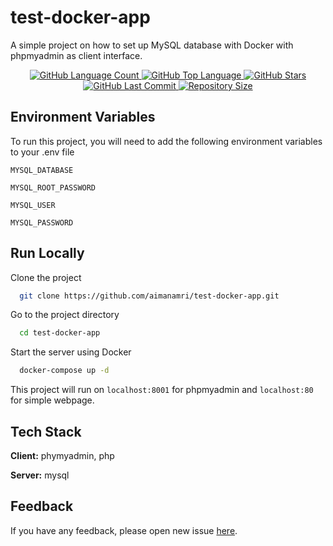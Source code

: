 
# test-docker-app

A simple project on how to set up MySQL database with Docker with phpmyadmin as client interface.

<p align="center">
  <a href="https://github.com/aimanamri/test-docker-app">
    <img alt="GitHub Language Count" src="https://img.shields.io/github/languages/count/aimanamri/test-docker-app">
  </a>

  <a href="https://github.com/aimanamri/test-docker-app">
    <img alt="GitHub Top Language" src="https://img.shields.io/github/languages/top/aimanamri/test-docker-app">
  </a>
  
  <a href="https://github.com/aimanamri/test-docker-app/stargazers">
    <img alt="GitHub Stars" src="https://img.shields.io/github/stars/aimanamri/test-docker-app?style=social">
  </a>

  <a href="https://github.com/aimanamri/test-docker-app/commits/main">
    <img alt="GitHub Last Commit" src="https://img.shields.io/github/last-commit/aimanamri/test-docker-app">
  </a>

  <a href="https://github.com/aimanamri/test-docker-app">
    <img alt="Repository Size" src="https://img.shields.io/github/repo-size/aimanamri/test-docker-app">
  </a>
</p>


## Environment Variables

To run this project, you will need to add the following environment variables to your .env file

`MYSQL_DATABASE`

`MYSQL_ROOT_PASSWORD`

`MYSQL_USER`

`MYSQL_PASSWORD`


## Run Locally

Clone the project

```bash
  git clone https://github.com/aimanamri/test-docker-app.git
```

Go to the project directory

```bash
  cd test-docker-app
```
Start the server using Docker

```bash
  docker-compose up -d
```
This project will run on `localhost:8001` for phpmyadmin and `localhost:80` for simple webpage.

## Tech Stack

**Client:** phymyadmin, php

**Server:** mysql


## Feedback

If you have any feedback, please open new issue [here](https://github.com/aimanamri/test-docker-app/issues/new).

